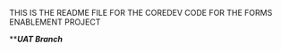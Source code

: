 THIS IS THE README FILE FOR THE COREDEV CODE FOR THE FORMS ENABLEMENT PROJECT 

*************UAT Branch***********

